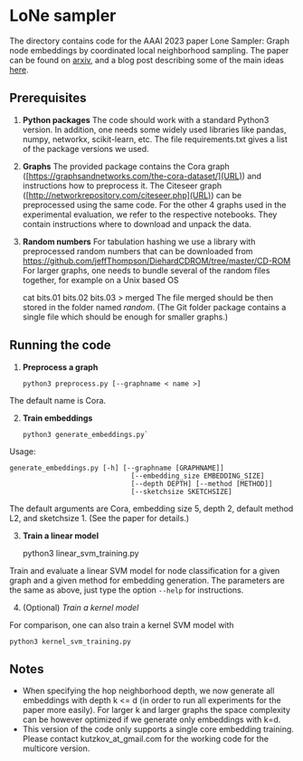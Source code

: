 # LoNe sampler 

The directory contains code for the AAAI 2023 paper Lone Sampler: Graph node embeddings by coordinated local neighborhood sampling. The paper can be found on [arxiv](https://arxiv.org/abs/2211.15114), and a blog post describing some of the main ideas [here](https://medium.com/towards-data-science/machine-learning-on-graphs-part-4-44b690ec2ba3).

## Prerequisites

1. **Python packages** 
The code should work with a standard Python3 version. In addition, one needs some widely used libraries like pandas, numpy, networkx, scikit-learn, etc. The file requirements.txt gives a list of the package versions we used.

2. **Graphs** The provided package contains the Cora graph ([https://graphsandnetworks.com/the-cora-dataset/](URL)) and instructions how to preprocess it. The Citeseer graph ([http://networkrepository.com/citeseer.php](URL)) can be preprocessed using the same code. For the other 4 graphs used in the experimental evaluation, we refer to the respective notebooks. They contain instructions where to download and unpack the data. 

3. **Random numbers**
For tabulation hashing we use a library with preprocessed random numbers that can be downloaded from [https://github.com/jeffThompson/DiehardCDROM/tree/master/CD-ROM
](URL) For larger graphs, one needs to bundle several of the random files together, for example on a Unix based OS
    

    cat bits.01 bits.02 bits.03 > merged
The file merged should be then stored in the folder named *random*. (The Git folder package contains a single file which should be enough for smaller graphs.)


## Running the code

1. **Preprocess a graph**
 
    
       python3 preprocess.py [--graphname < name >]

The default name is Cora.

2. **Train embeddings**


       python3 generate_embeddings.py` 

Usage:

    generate_embeddings.py [-h] [--graphname [GRAPHNAME]]
                                  [--embedding_size EMBEDDING_SIZE]
                                  [--depth DEPTH] [--method [METHOD]]
                                  [--sketchsize SKETCHSIZE]

    
The default arguments are Cora, embedding size 5, depth 2, default method L2, and sketchsize 1. (See the paper for details.)

3. **Train a linear model**

    python3 linear_svm_training.py

Train and evaluate a linear SVM model for node classification for a given graph and a given method for embedding generation. The parameters are the same as above, just type the option `--help` for instructions.

4. (Optional) *Train a kernel model*

For comparison, one can also train a kernel SVM model with
    
    python3 kernel_svm_training.py


## Notes 
- When specifying the hop neighborhood depth, we now generate all embeddings with depth k <= d (in order to run all experiments for the paper more easily). For larger k and larger graphs the space complexity can be however optimized if we generate only embeddings with k=d.
- This version of the code only supports a single core embedding training. Please contact kutzkov_at_gmail.com for the working code for the multicore version.

